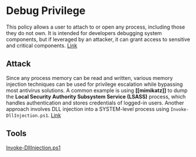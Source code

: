 # Debug Privilege

This policy allows a user to attach to or open any process, including those they do not own. It is intended for developers debugging system components, but if leveraged by an attacker, it can grant access to sensitive and critical components. [Link](https://learn.microsoft.com/en-us/windows/security/threat-protection/security-policy-settings/debug-programs)

## Attack

Since any process memory can be read and written, various memory injection techniques can be used for privilege escalation while bypassing most antivirus solutions. A common example is using **[[mimikatz]]** to dump the **Local Security Authority Subsystem Service (LSASS)** process, which handles authentication and stores credentials of logged-in users. Another approach involves DLL injection into a SYSTEM-level process using `Invoke-DllInjection.ps1`. [Link](https://www.powershellgallery.com/packages/PowerSploit/3.0.0.0/Content/CodeExecution%5CInvoke-DllInjection.ps1)

## Tools

[Invoke-DllInjection.ps1](https://daniel10barredo.github.io/PrivEscAssist_Windows/tools/Invoke-DllInjection.ps1)
